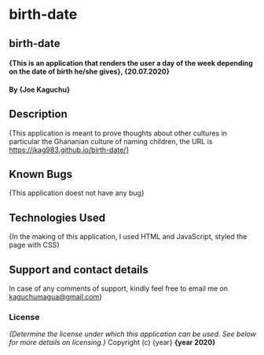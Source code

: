 # birth-date
## birth-date
#### {This is an application that renders the user a day of the week depending on the date of birth he/she gives}, {20.07.2020}
#### By **{Joe Kaguchu}**
## Description
{This application is meant to prove thoughts about other cultures in particular the Ghananian culture of naming children, the URL is https://jkag983.github.io/birth-date/}

## Known Bugs
{This application doest not have any bug}
## Technologies Used
{In the making of this application, I used HTML and JavaScript, styled the page with CSS}
## Support and contact details
 In case of any comments of support, kindly feel free to email me on kaguchumagua@gmail.com}
### License
*{Determine the license under which this application can be used.  See below for more details on licensing.}*
Copyright (c) {year} **{year 2020}**
